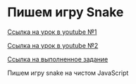 #  Пишем  игру Snake #

[Ссылка на урок в youtube №1](https://www.youtube.com/watch?v=xGRfjAbndfg)

[Ссылка на урок в youtube №2](https://www.youtube.com/watch?v=Tdq2kCEUtH4)

[Ссылка на выполненное задание](https://evgenprushk.github.io/snake/)

Пишем игру snake на чистом JavaScript
